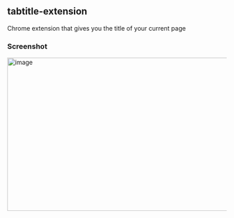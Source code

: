 ## tabtitle-extension
Chrome extension that gives you the title of your current page

### Screenshot

<img width="1598" height="352" alt="image" src="https://github.com/user-attachments/assets/dbd4a7d5-9b1f-4d35-a9f5-28a131b14346" />

